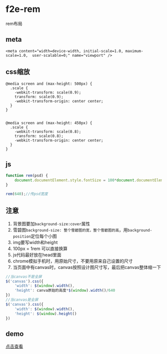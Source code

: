 # f2e-rem
rem布局
## meta ##
    <meta content="width=device-width, initial-scale=1.0, maximum-scale=1.0,  user-scalable=0;" name="viewport" />
## css缩放 ##
    @media screen and (max-height: 500px) {
	  .scale {
	    -webkit-transform: scale(0.9);
	    transform: scale(0.9);
	    -webkit-transform-origin: center center; 
	  } 
	}
	
	
	@media screen and (max-height: 450px) {
	  .scale {
	    -webkit-transform: scale(0.8);
	    transform: scale(0.8);
	    -webkit-transform-origin: center center; 
	  } 
	}
## js ##
```javascript
function rem(psd) {
	document.documentElement.style.fontSize = 100*document.documentElement.clientWidth / psd + 'px';
}

rem(640);//传psd宽度
```

## 注意 ##


1. 背景图要加`background-size:cover`属性
2. 雪碧图`background-size: 整个雪碧图的宽，整个雪碧图的高`，用`background-position`定位每个小图
3. img要写width和height
4. 100px = 1rem 可以直接换算
5. js代码最好放在head里面
6. chrome模拟手机时，用原始尺寸，不要用原来自己设置的尺寸
7. 当页面中有canvas时，canvas按照设计图尺寸写，最后把canvas整体缩一下
	
```javascript
//当canvas不是全屏
$('canvas').css({
	'width': $(window).width(), 
	'height': canva原始的高度*$(window).width()/640
})
//当canvas是全屏
$('canvas').css({
	'width': $(window).width(), 
	'height': $(window).height()
})
```


## demo ##
[点击查看](http://test.go.163.com/go/2017/1009/rem/)
